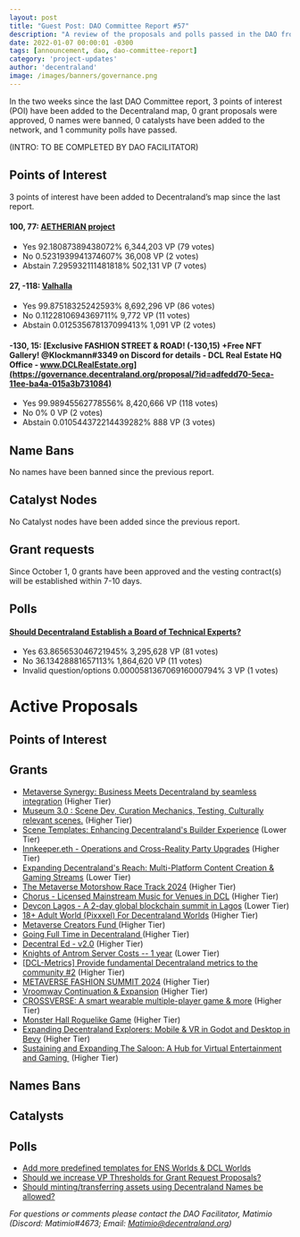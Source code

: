 ```yaml
---
layout: post
title: "Guest Post: DAO Committee Report #57"
description: "A review of the proposals and polls passed in the DAO from October 1 through October 15".
date: 2022-01-07 00:00:01 -0300
tags: [announcement, dao, dao-committee-report]
category: 'project-updates'
author: 'decentraland'
image: /images/banners/governance.png
---
```


In the two weeks since the last DAO Committee report, 3 points of interest (POI) have been added to the Decentraland map, 0 grant proposals were approved, 0 names were banned, 0 catalysts have been added to the network, and 1 community polls have passed.

(INTRO: TO BE COMPLETED BY DAO FACILITATOR)

## Points of Interest
3 points of interest have been added to Decentraland’s map since the last report.


#### 100, 77: [AETHERIAN project](https://governance.decentraland.org/proposal/?id=00f46370-61c2-11ee-921b-3b664a734355)

* Yes 92.18087389438072% 6,344,203 VP (79 votes)
* No 0.5231939941374607% 36,008 VP (2 votes)
* Abstain 7.295932111481818% 502,131 VP (7 votes)


#### 27, -118: [Valhalla](https://governance.decentraland.org/proposal/?id=b7a98da0-617e-11ee-b14c-4954da90424e)

* Yes 99.87518325242593% 8,692,296 VP (86 votes)
* No 0.1122810694369711% 9,772 VP (11 votes)
* Abstain 0.012535678137099413% 1,091 VP (2 votes)


#### -130, 15: [Exclusive FASHION STREET &amp; ROAD! (-130,15) +Free NFT Gallery! @Klockmann#3349 on Discord for details - DCL Real Estate HQ Office - www.DCLRealEstate.org](https://governance.decentraland.org/proposal/?id=adfedd70-5eca-11ee-ba4a-015a3b731084)

* Yes 99.98945562778556% 8,420,666 VP (118 votes)
* No 0% 0 VP (2 votes)
* Abstain 0.010544372214439282% 888 VP (3 votes)


## Name Bans

No names have been banned since the previous report.

## Catalyst Nodes
No Catalyst nodes have been added since the previous report.


## Grant requests
Since October 1, 0 grants have been approved and the vesting contract(s) will be established within 7-10 days.


## Polls

#### [Should Decentraland Establish a Board of Technical Experts?](https://governance.decentraland.org/proposal/?id=68f2b8a0-62ee-11ee-aeee-7f6cc2a5b101)

* Yes 63.865653046721945% 3,295,628 VP (81 votes)
* No 36.13428881657113% 1,864,620 VP (11 votes)
* Invalid question/options 0.000058136706916000794% 3 VP (1 votes)



# Active Proposals

## Points of Interest


## Grants

* [Metaverse Synergy: Business Meets Decentraland by seamless integration](https://governance.decentraland.org/proposal/?id=bbb31760-6a23-11ee-8137-9b16241861c5) (Higher Tier)
* [Museum 3.0 : Scene Dev, Curation Mechanics, Testing, Culturally relevant scenes.](https://governance.decentraland.org/proposal/?id=ecbd7830-6787-11ee-badc-c701988a02c8) (Higher Tier)
* [Scene Templates: Enhancing Decentraland&#39;s Builder Experience](https://governance.decentraland.org/proposal/?id=e33274b0-66e6-11ee-87b3-f900571865e7) (Lower Tier)
* [Innkeeper.eth - Operations and Cross-Reality Party Upgrades](https://governance.decentraland.org/proposal/?id=b136bb90-648b-11ee-a1c9-233702efe10a) (Higher Tier)
* [Expanding Decentraland&#39;s Reach: Multi-Platform Content Creation &amp; Gaming Streams](https://governance.decentraland.org/proposal/?id=30b8d030-63db-11ee-bdee-ad8cf906eee0) (Lower Tier)
* [The Metaverse Motorshow Race Track 2024](https://governance.decentraland.org/proposal/?id=6dfe5a60-6222-11ee-921b-3b664a734355) (Higher Tier)
* [Chorus - Licensed Mainstream Music for Venues in DCL](https://governance.decentraland.org/proposal/?id=a34e8b20-620b-11ee-921b-3b664a734355) (Higher Tier)
* [Devcon Lagos - A 2-day global blockchain summit in Lagos](https://governance.decentraland.org/proposal/?id=f698db60-61e2-11ee-921b-3b664a734355) (Lower Tier)
* [18+ Adult World (Pixxxel) For Decentraland Worlds](https://governance.decentraland.org/proposal/?id=3b5cc790-6178-11ee-b14c-4954da90424e) (Higher Tier)
* [Metaverse Creators Fund ](https://governance.decentraland.org/proposal/?id=687db400-615f-11ee-b14c-4954da90424e) (Higher Tier)
* [Going Full Time in Decentraland ](https://governance.decentraland.org/proposal/?id=8fa7dc40-611e-11ee-b14c-4954da90424e) (Higher Tier)
* [Decentral Ed - v2.0](https://governance.decentraland.org/proposal/?id=4e3914f0-60cd-11ee-b14c-4954da90424e) (Higher Tier)
* [Knights of Antrom Server Costs -- 1 year](https://governance.decentraland.org/proposal/?id=40d39160-6063-11ee-af3f-d9f6b00b3bf3) (Lower Tier)
* [[DCL-Metrics] Provide fundamental Decentraland metrics to the community #2](https://governance.decentraland.org/proposal/?id=87fa6ad0-605b-11ee-af3f-d9f6b00b3bf3) (Higher Tier)
* [METAVERSE FASHION SUMMIT 2024](https://governance.decentraland.org/proposal/?id=6307a750-6020-11ee-af3f-d9f6b00b3bf3) (Higher Tier)
* [Vroomway Continuation &amp; Expansion](https://governance.decentraland.org/proposal/?id=95bc6120-6013-11ee-af3f-d9f6b00b3bf3) (Higher Tier)
* [CROSSVERSE: A smart wearable multiple-player game &amp; more](https://governance.decentraland.org/proposal/?id=fc6511e0-6001-11ee-af3f-d9f6b00b3bf3) (Higher Tier)
* [Monster Hall Roguelike Game](https://governance.decentraland.org/proposal/?id=d4fb52c0-5ff9-11ee-af3f-d9f6b00b3bf3) (Higher Tier)
* [Expanding Decentraland Explorers: Mobile &amp; VR in Godot and Desktop in Bevy](https://governance.decentraland.org/proposal/?id=cb04d870-5ff6-11ee-af3f-d9f6b00b3bf3) (Higher Tier)
* [Sustaining and Expanding The Saloon: A Hub for Virtual Entertainment and Gaming ](https://governance.decentraland.org/proposal/?id=5a5d3c30-5ff5-11ee-af3f-d9f6b00b3bf3) (Higher Tier)

## Names Bans


## Catalysts


## Polls

* [Add more predefined templates for ENS Worlds &amp; DCL Worlds](https://governance.decentraland.org/proposal/?id=4682d3d0-6a24-11ee-8137-9b16241861c5)
* [Should we increase VP Thresholds for Grant Request Proposals?](https://governance.decentraland.org/proposal/?id=40a23d70-6790-11ee-badc-c701988a02c8)
* [Should minting/transferring assets using Decentraland Names be allowed?](https://governance.decentraland.org/proposal/?id=0febea90-66bf-11ee-af45-aff219057437)

*For questions or comments please contact the DAO Facilitator, Matimio (Discord: Matimio#4673; Email: [Matimio@decentraland.org](mailto:Matimio@decentraland.org))*